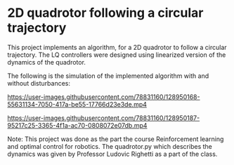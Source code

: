 # 2D quadrotor following a circular trajectory
This project implements an algorithm, for a 2D quadrotor to follow a circular trajectory. The LQ controllers were designed using linearized version of the dynamics of the quadrotor.

The following is the simulation of the implemented algorithm with and without disturbances:


https://user-images.githubusercontent.com/78831160/128950168-55631134-7050-417a-be55-17766d23e3de.mp4



https://user-images.githubusercontent.com/78831160/128950187-95217c25-3365-4f1a-ac70-0808072e07db.mp4



Note: This project was done as the part the course Reinforcement learning and optimal control for robotics. The quadrotor.py which describes the dynamics was given by Professor Ludovic Righetti as a part of the class.
